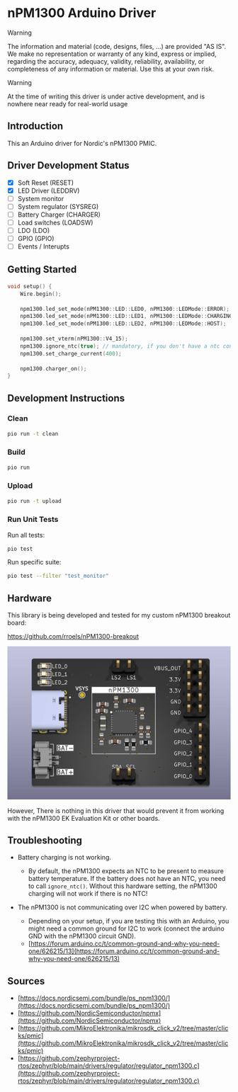# nPM1300 Arduino Driver

> [!WARNING]
> The information and material (code, designs, files, ...) are provided "AS IS". We make no representation or warranty of any kind, express or implied, regarding the accuracy, adequacy, validity, reliability, availability, or completeness of any information or material. Use this at your own risk.

> [!WARNING]
> At the time of writing this driver is under active development, and is nowhere near ready for real-world usage

## Introduction

This an Arduino driver for Nordic's nPM1300 PMIC.

## Driver Development Status

- [x] Soft Reset (RESET)
- [x] LED Driver (LEDDRV)
- [ ] System monitor 
- [ ] System regulator (SYSREG)
- [ ] Battery Charger (CHARGER)
- [ ] Load switches (LOADSW)
- [ ] LDO (LDO)
- [ ] GPIO (GPIO)
- [ ] Events / Interupts

## Getting Started

```cpp
void setup() {
    Wire.begin();
    
    npm1300.led_set_mode(nPM1300::LED::LED0, nPM1300::LEDMode::ERROR);
    npm1300.led_set_mode(nPM1300::LED::LED1, nPM1300::LEDMode::CHARGING);
    npm1300.led_set_mode(nPM1300::LED::LED2, nPM1300::LEDMode::HOST);

    npm1300.set_vterm(nPM1300::V4_15);
    npm1300.ignore_ntc(true); // mandatory, if you don't have a ntc connected!
    npm1300.set_charge_current(400);

    npm1300.charger_on();
}
```
## Development Instructions

### Clean

```bash
pio run -t clean
```

### Build

```bash
pio run
```

### Upload

```bash
pio run -t upload
```

### Run Unit Tests

Run all tests:
```bash
pio test
```

Run specific suite:
```bash
pio test --filter "test_monitor"
```

## Hardware

This library is being developed and tested for my custom nPM1300 breakout board:

https://github.com/rroels/nPM1300-breakout

<img src="images/pcb.jpg" width="600">

However, There is nothing in this driver that would prevent it from working with the nPM1300 EK Evaluation Kit or other boards.

## Troubleshooting

* Battery charging is not working.
  * By default, the nPM1300 expects an NTC to be present to measure battery temperature. If the battery does not have an NTC, you need to call `ignore_ntc()`. Without this hardware setting, the nPM1300 charging will not work if there is no NTC!

* The nPM1300 is not communicating over I2C when powered by battery.
  * Depending on your setup, if you are testing this with an Arduino, you might need a common ground for I2C to work (connect the arduino GND with the nPM1300 circuit GND).
  * [https://forum.arduino.cc/t/common-ground-and-why-you-need-one/626215/13](https://forum.arduino.cc/t/common-ground-and-why-you-need-one/626215/13)

## Sources 

* [https://docs.nordicsemi.com/bundle/ps_npm1300/](https://docs.nordicsemi.com/bundle/ps_npm1300/)
* [https://github.com/NordicSemiconductor/npmx](https://github.com/NordicSemiconductor/npmx)
* [https://github.com/MikroElektronika/mikrosdk_click_v2/tree/master/clicks/pmic](https://github.com/MikroElektronika/mikrosdk_click_v2/tree/master/clicks/pmic)
* [https://github.com/zephyrproject-rtos/zephyr/blob/main/drivers/regulator/regulator_npm1300.c](https://github.com/zephyrproject-rtos/zephyr/blob/main/drivers/regulator/regulator_npm1300.c)